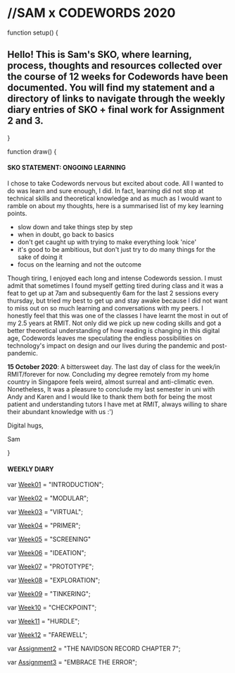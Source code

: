 # //SAM x CODEWORDS 2020

function setup() {
## Hello! This is Sam's SKO, where learning, process, thoughts and resources collected over the course of 12 weeks for Codewords have been documented. You will find my statement and a directory of links to navigate through the weekly diary entries of SKO + final work for Assignment 2 and 3. 
}

function draw() {
#### SKO STATEMENT: ONGOING LEARNING 

I chose to take Codewords nervous but excited about code. All I wanted to do was learn and sure enough, I did. In fact, learning did not stop at technical skills and theoretical knowledge and as much as I would want to ramble on about my thoughts, here is a summarised list of my key learning points. 

- slow down and take things step by step
- when in doubt, go back to basics
- don't get caught up with trying to make everything look 'nice' 
- it's good to be ambitious, but don't just try to do many things for the sake of doing it 
- focus on the learning and not the outcome 

Though tiring, I enjoyed each long and intense Codewords session. I must admit that sometimes I found myself getting tired during class and it was a feat to get up at 7am and subsequently 6am for the last 2 sessions every thursday, but tried my best to get up and stay awake because I did not want to miss out on so much learning and conversations with my peers. I honestly feel that this was one of the classes I have learnt the most in out of my 2.5 years at RMIT. Not only did we pick up new coding skills and got a better theoretical understanding of how reading is changing in this digital age, Codewords leaves me speculating the endless possibilities on technology's impact on design and our lives during the pandemic and post-pandemic. 

**15 October 2020**: A bittersweet day. The last day of class for the week/in RMIT/forever for now. Concluding my degree remotely from my home country in Singapore feels weird, almost surreal and anti-climatic even. Nonetheless, It was a pleasure to conclude my last semester in uni with Andy and Karen and I would like to thank them both for being the most patient and understanding tutors I have met at RMIT, always willing to share their abundant knowledge with us :') 

Digital hugs, 

Sam 

}

#### WEEKLY DIARY

var [Week01](https://samanthangsy.github.io/codewords/Weekly%20Diary/01/) = "INTRODUCTION";

var [Week02](https://samanthangsy.github.io/codewords/Weekly%20Diary/02/) = "MODULAR";

var [Week03](https://samanthangsy.github.io/codewords/Weekly%20Diary/03/) = "VIRTUAL";

var [Week04](https://samanthangsy.github.io/codewords/Weekly%20Diary/04/) = "PRIMER";

var [Week05](https://samanthangsy.github.io/codewords/Weekly%20Diary/05/) = "SCREENING"

var [Week06](https://samanthangsy.github.io/codewords/Weekly%20Diary/06/) = "IDEATION"; 

var [Week07](https://samanthangsy.github.io/codewords/Weekly%20Diary/07/) = "PROTOTYPE";

var [Week08](https://samanthangsy.github.io/codewords/Weekly%20Diary/08/) = "EXPLORATION";

var [Week09](https://samanthangsy.github.io/codewords/Weekly%20Diary/09/) = "TINKERING";

var [Week10](https://samanthangsy.github.io/codewords/Weekly%20Diary/10/) = "CHECKPOINT";

var [Week11](https://samanthangsy.github.io/codewords/Weekly%20Diary/11/) = "HURDLE";

var [Week12](https://samanthangsy.github.io/codewords/Weekly%20Diary/12/) = "FAREWELL";

var [Assignment2](https://www.youtube.com/watch?v=leyVlwvDqNM&feature=youtu.be) = "THE NAVIDSON RECORD CHAPTER 7";

var [Assignment3](https://samanthangsy.github.io/codewords/Final/) = "EMBRACE THE ERROR";


